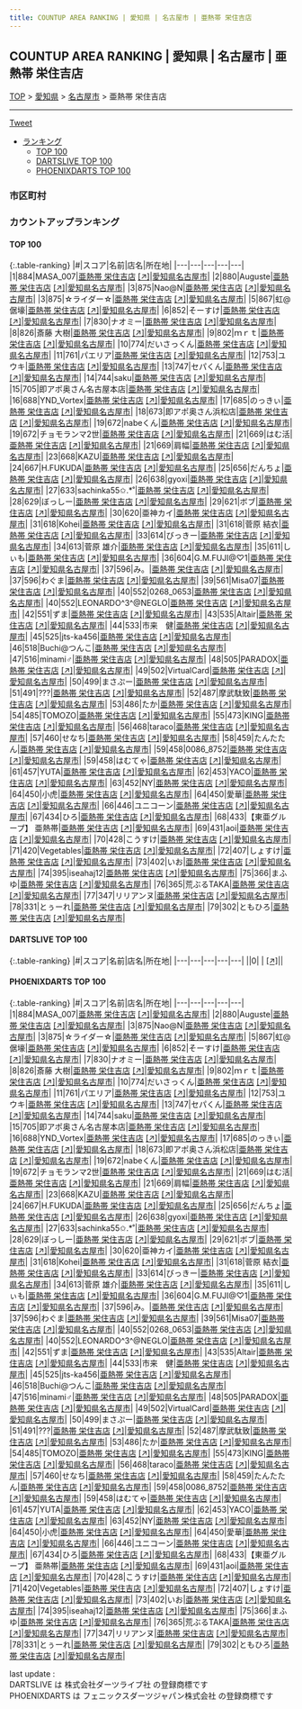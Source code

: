 ```yaml
---
title: COUNTUP AREA RANKING | 愛知県 | 名古屋市 | 亜熱帯 栄住吉店
---
```

## COUNTUP AREA RANKING | 愛知県 | 名古屋市 | 亜熱帯 栄住吉店

[TOP](/darts/rank/) > [愛知県](/darts/rank/愛知県/) > [名古屋市](/darts/rank/愛知県/名古屋市/) > 亜熱帯 栄住吉店

___

<a href="https://twitter.com/share?ref_src=twsrc%5Etfw" data-text="COUNTUP AREA RANKING | 愛知県名古屋市亜熱帯 栄住吉店" class="twitter-share-button" data-hashtags="DARTSLIVE,PHOENIXDARTS,darts,ダーツ" data-show-count="false">Tweet</a>

* [ランキング](#カウントアップランキング)
    * [TOP 100](#top-100)
    * [DARTSLIVE TOP 100](#dartslive-top-100)
    * [PHOENIXDARTS TOP 100](#phoenixdarts-top-100)

### 市区町村

<ul>

</ul>

### カウントアップランキング

#### TOP 100



{:.table-ranking}
|#|スコア|名前|店名|所在地|
|---|---|---|---|---|
|1|884|<span class="rank-name-pd">MASA_007</span>|<a href="/darts/rank/shops/10136.html">亜熱帯 栄住吉店</a> <a href="https://vs.phoenixdarts.com/jp/shop/shopDetailInfo/s_10136?s_seq=10136">[↗]</a>|<a href="/darts/rank/愛知県/名古屋市">愛知県名古屋市</a>|
|2|880|<span class="rank-name-pd">Auguste</span>|<a href="/darts/rank/shops/10136.html">亜熱帯 栄住吉店</a> <a href="https://vs.phoenixdarts.com/jp/shop/shopDetailInfo/s_10136?s_seq=10136">[↗]</a>|<a href="/darts/rank/愛知県/名古屋市">愛知県名古屋市</a>|
|3|875|<span class="rank-name-pd">Nao@N</span>|<a href="/darts/rank/shops/10136.html">亜熱帯 栄住吉店</a> <a href="https://vs.phoenixdarts.com/jp/shop/shopDetailInfo/s_10136?s_seq=10136">[↗]</a>|<a href="/darts/rank/愛知県/名古屋市">愛知県名古屋市</a>|
|3|875|<span class="rank-name-pd">☆ライダー☆</span>|<a href="/darts/rank/shops/10136.html">亜熱帯 栄住吉店</a> <a href="https://vs.phoenixdarts.com/jp/shop/shopDetailInfo/s_10136?s_seq=10136">[↗]</a>|<a href="/darts/rank/愛知県/名古屋市">愛知県名古屋市</a>|
|5|867|<span class="rank-name-pd">虹@倨壕</span>|<a href="/darts/rank/shops/10136.html">亜熱帯 栄住吉店</a> <a href="https://vs.phoenixdarts.com/jp/shop/shopDetailInfo/s_10136?s_seq=10136">[↗]</a>|<a href="/darts/rank/愛知県/名古屋市">愛知県名古屋市</a>|
|6|852|<span class="rank-name-pd">そーすけ</span>|<a href="/darts/rank/shops/10136.html">亜熱帯 栄住吉店</a> <a href="https://vs.phoenixdarts.com/jp/shop/shopDetailInfo/s_10136?s_seq=10136">[↗]</a>|<a href="/darts/rank/愛知県/名古屋市">愛知県名古屋市</a>|
|7|830|<span class="rank-name-pd">ナオミー</span>|<a href="/darts/rank/shops/10136.html">亜熱帯 栄住吉店</a> <a href="https://vs.phoenixdarts.com/jp/shop/shopDetailInfo/s_10136?s_seq=10136">[↗]</a>|<a href="/darts/rank/愛知県/名古屋市">愛知県名古屋市</a>|
|8|826|<span class="rank-name-pd">斎藤 大樹</span>|<a href="/darts/rank/shops/10136.html">亜熱帯 栄住吉店</a> <a href="https://vs.phoenixdarts.com/jp/shop/shopDetailInfo/s_10136?s_seq=10136">[↗]</a>|<a href="/darts/rank/愛知県/名古屋市">愛知県名古屋市</a>|
|9|802|<span class="rank-name-pd">ｍｒｔ</span>|<a href="/darts/rank/shops/10136.html">亜熱帯 栄住吉店</a> <a href="https://vs.phoenixdarts.com/jp/shop/shopDetailInfo/s_10136?s_seq=10136">[↗]</a>|<a href="/darts/rank/愛知県/名古屋市">愛知県名古屋市</a>|
|10|774|<span class="rank-name-pd">だいさっくん</span>|<a href="/darts/rank/shops/10136.html">亜熱帯 栄住吉店</a> <a href="https://vs.phoenixdarts.com/jp/shop/shopDetailInfo/s_10136?s_seq=10136">[↗]</a>|<a href="/darts/rank/愛知県/名古屋市">愛知県名古屋市</a>|
|11|761|<span class="rank-name-pd">パエリア</span>|<a href="/darts/rank/shops/10136.html">亜熱帯 栄住吉店</a> <a href="https://vs.phoenixdarts.com/jp/shop/shopDetailInfo/s_10136?s_seq=10136">[↗]</a>|<a href="/darts/rank/愛知県/名古屋市">愛知県名古屋市</a>|
|12|753|<span class="rank-name-pd">ユウキ</span>|<a href="/darts/rank/shops/10136.html">亜熱帯 栄住吉店</a> <a href="https://vs.phoenixdarts.com/jp/shop/shopDetailInfo/s_10136?s_seq=10136">[↗]</a>|<a href="/darts/rank/愛知県/名古屋市">愛知県名古屋市</a>|
|13|747|<span class="rank-name-pd">セパくん</span>|<a href="/darts/rank/shops/10136.html">亜熱帯 栄住吉店</a> <a href="https://vs.phoenixdarts.com/jp/shop/shopDetailInfo/s_10136?s_seq=10136">[↗]</a>|<a href="/darts/rank/愛知県/名古屋市">愛知県名古屋市</a>|
|14|744|<span class="rank-name-pd">saku</span>|<a href="/darts/rank/shops/10136.html">亜熱帯 栄住吉店</a> <a href="https://vs.phoenixdarts.com/jp/shop/shopDetailInfo/s_10136?s_seq=10136">[↗]</a>|<a href="/darts/rank/愛知県/名古屋市">愛知県名古屋市</a>|
|15|705|<span class="rank-name-pd">即アポ奥さん名古屋本店</span>|<a href="/darts/rank/shops/10136.html">亜熱帯 栄住吉店</a> <a href="https://vs.phoenixdarts.com/jp/shop/shopDetailInfo/s_10136?s_seq=10136">[↗]</a>|<a href="/darts/rank/愛知県/名古屋市">愛知県名古屋市</a>|
|16|688|<span class="rank-name-pd">YND_Vortex</span>|<a href="/darts/rank/shops/10136.html">亜熱帯 栄住吉店</a> <a href="https://vs.phoenixdarts.com/jp/shop/shopDetailInfo/s_10136?s_seq=10136">[↗]</a>|<a href="/darts/rank/愛知県/名古屋市">愛知県名古屋市</a>|
|17|685|<span class="rank-name-pd">のっきぃ</span>|<a href="/darts/rank/shops/10136.html">亜熱帯 栄住吉店</a> <a href="https://vs.phoenixdarts.com/jp/shop/shopDetailInfo/s_10136?s_seq=10136">[↗]</a>|<a href="/darts/rank/愛知県/名古屋市">愛知県名古屋市</a>|
|18|673|<span class="rank-name-pd">即アポ奥さん浜松店</span>|<a href="/darts/rank/shops/10136.html">亜熱帯 栄住吉店</a> <a href="https://vs.phoenixdarts.com/jp/shop/shopDetailInfo/s_10136?s_seq=10136">[↗]</a>|<a href="/darts/rank/愛知県/名古屋市">愛知県名古屋市</a>|
|19|672|<span class="rank-name-pd">nabeくん</span>|<a href="/darts/rank/shops/10136.html">亜熱帯 栄住吉店</a> <a href="https://vs.phoenixdarts.com/jp/shop/shopDetailInfo/s_10136?s_seq=10136">[↗]</a>|<a href="/darts/rank/愛知県/名古屋市">愛知県名古屋市</a>|
|19|672|<span class="rank-name-pd">チョモランマ2世</span>|<a href="/darts/rank/shops/10136.html">亜熱帯 栄住吉店</a> <a href="https://vs.phoenixdarts.com/jp/shop/shopDetailInfo/s_10136?s_seq=10136">[↗]</a>|<a href="/darts/rank/愛知県/名古屋市">愛知県名古屋市</a>|
|21|669|<span class="rank-name-pd">はむ活</span>|<a href="/darts/rank/shops/10136.html">亜熱帯 栄住吉店</a> <a href="https://vs.phoenixdarts.com/jp/shop/shopDetailInfo/s_10136?s_seq=10136">[↗]</a>|<a href="/darts/rank/愛知県/名古屋市">愛知県名古屋市</a>|
|21|669|<span class="rank-name-pd">肩幅</span>|<a href="/darts/rank/shops/10136.html">亜熱帯 栄住吉店</a> <a href="https://vs.phoenixdarts.com/jp/shop/shopDetailInfo/s_10136?s_seq=10136">[↗]</a>|<a href="/darts/rank/愛知県/名古屋市">愛知県名古屋市</a>|
|23|668|<span class="rank-name-pd">KAZU</span>|<a href="/darts/rank/shops/10136.html">亜熱帯 栄住吉店</a> <a href="https://vs.phoenixdarts.com/jp/shop/shopDetailInfo/s_10136?s_seq=10136">[↗]</a>|<a href="/darts/rank/愛知県/名古屋市">愛知県名古屋市</a>|
|24|667|<span class="rank-name-pd">H.FUKUDA</span>|<a href="/darts/rank/shops/10136.html">亜熱帯 栄住吉店</a> <a href="https://vs.phoenixdarts.com/jp/shop/shopDetailInfo/s_10136?s_seq=10136">[↗]</a>|<a href="/darts/rank/愛知県/名古屋市">愛知県名古屋市</a>|
|25|656|<span class="rank-name-pd">だんちょ</span>|<a href="/darts/rank/shops/10136.html">亜熱帯 栄住吉店</a> <a href="https://vs.phoenixdarts.com/jp/shop/shopDetailInfo/s_10136?s_seq=10136">[↗]</a>|<a href="/darts/rank/愛知県/名古屋市">愛知県名古屋市</a>|
|26|638|<span class="rank-name-pd">gyoxi</span>|<a href="/darts/rank/shops/10136.html">亜熱帯 栄住吉店</a> <a href="https://vs.phoenixdarts.com/jp/shop/shopDetailInfo/s_10136?s_seq=10136">[↗]</a>|<a href="/darts/rank/愛知県/名古屋市">愛知県名古屋市</a>|
|27|633|<span class="rank-name-pd">sachinka55✩.*˚</span>|<a href="/darts/rank/shops/10136.html">亜熱帯 栄住吉店</a> <a href="https://vs.phoenixdarts.com/jp/shop/shopDetailInfo/s_10136?s_seq=10136">[↗]</a>|<a href="/darts/rank/愛知県/名古屋市">愛知県名古屋市</a>|
|28|629|<span class="rank-name-pd">ぼっしー</span>|<a href="/darts/rank/shops/10136.html">亜熱帯 栄住吉店</a> <a href="https://vs.phoenixdarts.com/jp/shop/shopDetailInfo/s_10136?s_seq=10136">[↗]</a>|<a href="/darts/rank/愛知県/名古屋市">愛知県名古屋市</a>|
|29|621|<span class="rank-name-pd">ボブ</span>|<a href="/darts/rank/shops/10136.html">亜熱帯 栄住吉店</a> <a href="https://vs.phoenixdarts.com/jp/shop/shopDetailInfo/s_10136?s_seq=10136">[↗]</a>|<a href="/darts/rank/愛知県/名古屋市">愛知県名古屋市</a>|
|30|620|<span class="rank-name-pd">亜神カイ</span>|<a href="/darts/rank/shops/10136.html">亜熱帯 栄住吉店</a> <a href="https://vs.phoenixdarts.com/jp/shop/shopDetailInfo/s_10136?s_seq=10136">[↗]</a>|<a href="/darts/rank/愛知県/名古屋市">愛知県名古屋市</a>|
|31|618|<span class="rank-name-pd">Kohei</span>|<a href="/darts/rank/shops/10136.html">亜熱帯 栄住吉店</a> <a href="https://vs.phoenixdarts.com/jp/shop/shopDetailInfo/s_10136?s_seq=10136">[↗]</a>|<a href="/darts/rank/愛知県/名古屋市">愛知県名古屋市</a>|
|31|618|<span class="rank-name-pd"><span class="pro-icon-pd"></span>菅原 結衣</span>|<a href="/darts/rank/shops/10136.html">亜熱帯 栄住吉店</a> <a href="https://vs.phoenixdarts.com/jp/shop/shopDetailInfo/s_10136?s_seq=10136">[↗]</a>|<a href="/darts/rank/愛知県/名古屋市">愛知県名古屋市</a>|
|33|614|<span class="rank-name-pd">びっきー</span>|<a href="/darts/rank/shops/10136.html">亜熱帯 栄住吉店</a> <a href="https://vs.phoenixdarts.com/jp/shop/shopDetailInfo/s_10136?s_seq=10136">[↗]</a>|<a href="/darts/rank/愛知県/名古屋市">愛知県名古屋市</a>|
|34|613|<span class="rank-name-pd"><span class="pro-icon-pd"></span>菅原 雄介</span>|<a href="/darts/rank/shops/10136.html">亜熱帯 栄住吉店</a> <a href="https://vs.phoenixdarts.com/jp/shop/shopDetailInfo/s_10136?s_seq=10136">[↗]</a>|<a href="/darts/rank/愛知県/名古屋市">愛知県名古屋市</a>|
|35|611|<span class="rank-name-pd">しぃも</span>|<a href="/darts/rank/shops/10136.html">亜熱帯 栄住吉店</a> <a href="https://vs.phoenixdarts.com/jp/shop/shopDetailInfo/s_10136?s_seq=10136">[↗]</a>|<a href="/darts/rank/愛知県/名古屋市">愛知県名古屋市</a>|
|36|604|<span class="rank-name-pd">G.M.FUJI@♡1</span>|<a href="/darts/rank/shops/10136.html">亜熱帯 栄住吉店</a> <a href="https://vs.phoenixdarts.com/jp/shop/shopDetailInfo/s_10136?s_seq=10136">[↗]</a>|<a href="/darts/rank/愛知県/名古屋市">愛知県名古屋市</a>|
|37|596|<span class="rank-name-pd">み。</span>|<a href="/darts/rank/shops/10136.html">亜熱帯 栄住吉店</a> <a href="https://vs.phoenixdarts.com/jp/shop/shopDetailInfo/s_10136?s_seq=10136">[↗]</a>|<a href="/darts/rank/愛知県/名古屋市">愛知県名古屋市</a>|
|37|596|<span class="rank-name-pd">わぐま</span>|<a href="/darts/rank/shops/10136.html">亜熱帯 栄住吉店</a> <a href="https://vs.phoenixdarts.com/jp/shop/shopDetailInfo/s_10136?s_seq=10136">[↗]</a>|<a href="/darts/rank/愛知県/名古屋市">愛知県名古屋市</a>|
|39|561|<span class="rank-name-pd">Misa07</span>|<a href="/darts/rank/shops/10136.html">亜熱帯 栄住吉店</a> <a href="https://vs.phoenixdarts.com/jp/shop/shopDetailInfo/s_10136?s_seq=10136">[↗]</a>|<a href="/darts/rank/愛知県/名古屋市">愛知県名古屋市</a>|
|40|552|<span class="rank-name-pd">0268_0653</span>|<a href="/darts/rank/shops/10136.html">亜熱帯 栄住吉店</a> <a href="https://vs.phoenixdarts.com/jp/shop/shopDetailInfo/s_10136?s_seq=10136">[↗]</a>|<a href="/darts/rank/愛知県/名古屋市">愛知県名古屋市</a>|
|40|552|<span class="rank-name-pd">LEONARDO^3^@NEGLO</span>|<a href="/darts/rank/shops/10136.html">亜熱帯 栄住吉店</a> <a href="https://vs.phoenixdarts.com/jp/shop/shopDetailInfo/s_10136?s_seq=10136">[↗]</a>|<a href="/darts/rank/愛知県/名古屋市">愛知県名古屋市</a>|
|42|551|<span class="rank-name-pd">ずま</span>|<a href="/darts/rank/shops/10136.html">亜熱帯 栄住吉店</a> <a href="https://vs.phoenixdarts.com/jp/shop/shopDetailInfo/s_10136?s_seq=10136">[↗]</a>|<a href="/darts/rank/愛知県/名古屋市">愛知県名古屋市</a>|
|43|535|<span class="rank-name-pd">Altair</span>|<a href="/darts/rank/shops/10136.html">亜熱帯 栄住吉店</a> <a href="https://vs.phoenixdarts.com/jp/shop/shopDetailInfo/s_10136?s_seq=10136">[↗]</a>|<a href="/darts/rank/愛知県/名古屋市">愛知県名古屋市</a>|
|44|533|<span class="rank-name-pd">市来　健</span>|<a href="/darts/rank/shops/10136.html">亜熱帯 栄住吉店</a> <a href="https://vs.phoenixdarts.com/jp/shop/shopDetailInfo/s_10136?s_seq=10136">[↗]</a>|<a href="/darts/rank/愛知県/名古屋市">愛知県名古屋市</a>|
|45|525|<span class="rank-name-pd">jts-ka456</span>|<a href="/darts/rank/shops/10136.html">亜熱帯 栄住吉店</a> <a href="https://vs.phoenixdarts.com/jp/shop/shopDetailInfo/s_10136?s_seq=10136">[↗]</a>|<a href="/darts/rank/愛知県/名古屋市">愛知県名古屋市</a>|
|46|518|<span class="rank-name-pd">Buchi@つんこ</span>|<a href="/darts/rank/shops/10136.html">亜熱帯 栄住吉店</a> <a href="https://vs.phoenixdarts.com/jp/shop/shopDetailInfo/s_10136?s_seq=10136">[↗]</a>|<a href="/darts/rank/愛知県/名古屋市">愛知県名古屋市</a>|
|47|516|<span class="rank-name-pd">minami♂</span>|<a href="/darts/rank/shops/10136.html">亜熱帯 栄住吉店</a> <a href="https://vs.phoenixdarts.com/jp/shop/shopDetailInfo/s_10136?s_seq=10136">[↗]</a>|<a href="/darts/rank/愛知県/名古屋市">愛知県名古屋市</a>|
|48|505|<span class="rank-name-pd">PARADOX</span>|<a href="/darts/rank/shops/10136.html">亜熱帯 栄住吉店</a> <a href="https://vs.phoenixdarts.com/jp/shop/shopDetailInfo/s_10136?s_seq=10136">[↗]</a>|<a href="/darts/rank/愛知県/名古屋市">愛知県名古屋市</a>|
|49|502|<span class="rank-name-pd">VirtualCard</span>|<a href="/darts/rank/shops/10136.html">亜熱帯 栄住吉店</a> <a href="https://vs.phoenixdarts.com/jp/shop/shopDetailInfo/s_10136?s_seq=10136">[↗]</a>|<a href="/darts/rank/愛知県/名古屋市">愛知県名古屋市</a>|
|50|499|<span class="rank-name-pd">まさぷー</span>|<a href="/darts/rank/shops/10136.html">亜熱帯 栄住吉店</a> <a href="https://vs.phoenixdarts.com/jp/shop/shopDetailInfo/s_10136?s_seq=10136">[↗]</a>|<a href="/darts/rank/愛知県/名古屋市">愛知県名古屋市</a>|
|51|491|<span class="rank-name-pd">???</span>|<a href="/darts/rank/shops/10136.html">亜熱帯 栄住吉店</a> <a href="https://vs.phoenixdarts.com/jp/shop/shopDetailInfo/s_10136?s_seq=10136">[↗]</a>|<a href="/darts/rank/愛知県/名古屋市">愛知県名古屋市</a>|
|52|487|<span class="rank-name-pd">摩武駄致</span>|<a href="/darts/rank/shops/10136.html">亜熱帯 栄住吉店</a> <a href="https://vs.phoenixdarts.com/jp/shop/shopDetailInfo/s_10136?s_seq=10136">[↗]</a>|<a href="/darts/rank/愛知県/名古屋市">愛知県名古屋市</a>|
|53|486|<span class="rank-name-pd">たか</span>|<a href="/darts/rank/shops/10136.html">亜熱帯 栄住吉店</a> <a href="https://vs.phoenixdarts.com/jp/shop/shopDetailInfo/s_10136?s_seq=10136">[↗]</a>|<a href="/darts/rank/愛知県/名古屋市">愛知県名古屋市</a>|
|54|485|<span class="rank-name-pd">TOMOZO</span>|<a href="/darts/rank/shops/10136.html">亜熱帯 栄住吉店</a> <a href="https://vs.phoenixdarts.com/jp/shop/shopDetailInfo/s_10136?s_seq=10136">[↗]</a>|<a href="/darts/rank/愛知県/名古屋市">愛知県名古屋市</a>|
|55|473|<span class="rank-name-pd">KING</span>|<a href="/darts/rank/shops/10136.html">亜熱帯 栄住吉店</a> <a href="https://vs.phoenixdarts.com/jp/shop/shopDetailInfo/s_10136?s_seq=10136">[↗]</a>|<a href="/darts/rank/愛知県/名古屋市">愛知県名古屋市</a>|
|56|468|<span class="rank-name-pd">taraco</span>|<a href="/darts/rank/shops/10136.html">亜熱帯 栄住吉店</a> <a href="https://vs.phoenixdarts.com/jp/shop/shopDetailInfo/s_10136?s_seq=10136">[↗]</a>|<a href="/darts/rank/愛知県/名古屋市">愛知県名古屋市</a>|
|57|460|<span class="rank-name-pd">せなち</span>|<a href="/darts/rank/shops/10136.html">亜熱帯 栄住吉店</a> <a href="https://vs.phoenixdarts.com/jp/shop/shopDetailInfo/s_10136?s_seq=10136">[↗]</a>|<a href="/darts/rank/愛知県/名古屋市">愛知県名古屋市</a>|
|58|459|<span class="rank-name-pd">たんたたん</span>|<a href="/darts/rank/shops/10136.html">亜熱帯 栄住吉店</a> <a href="https://vs.phoenixdarts.com/jp/shop/shopDetailInfo/s_10136?s_seq=10136">[↗]</a>|<a href="/darts/rank/愛知県/名古屋市">愛知県名古屋市</a>|
|59|458|<span class="rank-name-pd">0086_8752</span>|<a href="/darts/rank/shops/10136.html">亜熱帯 栄住吉店</a> <a href="https://vs.phoenixdarts.com/jp/shop/shopDetailInfo/s_10136?s_seq=10136">[↗]</a>|<a href="/darts/rank/愛知県/名古屋市">愛知県名古屋市</a>|
|59|458|<span class="rank-name-pd">はむてゃ</span>|<a href="/darts/rank/shops/10136.html">亜熱帯 栄住吉店</a> <a href="https://vs.phoenixdarts.com/jp/shop/shopDetailInfo/s_10136?s_seq=10136">[↗]</a>|<a href="/darts/rank/愛知県/名古屋市">愛知県名古屋市</a>|
|61|457|<span class="rank-name-pd">YUTA</span>|<a href="/darts/rank/shops/10136.html">亜熱帯 栄住吉店</a> <a href="https://vs.phoenixdarts.com/jp/shop/shopDetailInfo/s_10136?s_seq=10136">[↗]</a>|<a href="/darts/rank/愛知県/名古屋市">愛知県名古屋市</a>|
|62|453|<span class="rank-name-pd">YACO</span>|<a href="/darts/rank/shops/10136.html">亜熱帯 栄住吉店</a> <a href="https://vs.phoenixdarts.com/jp/shop/shopDetailInfo/s_10136?s_seq=10136">[↗]</a>|<a href="/darts/rank/愛知県/名古屋市">愛知県名古屋市</a>|
|63|452|<span class="rank-name-pd">NY</span>|<a href="/darts/rank/shops/10136.html">亜熱帯 栄住吉店</a> <a href="https://vs.phoenixdarts.com/jp/shop/shopDetailInfo/s_10136?s_seq=10136">[↗]</a>|<a href="/darts/rank/愛知県/名古屋市">愛知県名古屋市</a>|
|64|450|<span class="rank-name-pd">小虎</span>|<a href="/darts/rank/shops/10136.html">亜熱帯 栄住吉店</a> <a href="https://vs.phoenixdarts.com/jp/shop/shopDetailInfo/s_10136?s_seq=10136">[↗]</a>|<a href="/darts/rank/愛知県/名古屋市">愛知県名古屋市</a>|
|64|450|<span class="rank-name-pd">愛華</span>|<a href="/darts/rank/shops/10136.html">亜熱帯 栄住吉店</a> <a href="https://vs.phoenixdarts.com/jp/shop/shopDetailInfo/s_10136?s_seq=10136">[↗]</a>|<a href="/darts/rank/愛知県/名古屋市">愛知県名古屋市</a>|
|66|446|<span class="rank-name-pd">ユニコーン</span>|<a href="/darts/rank/shops/10136.html">亜熱帯 栄住吉店</a> <a href="https://vs.phoenixdarts.com/jp/shop/shopDetailInfo/s_10136?s_seq=10136">[↗]</a>|<a href="/darts/rank/愛知県/名古屋市">愛知県名古屋市</a>|
|67|434|<span class="rank-name-pd">ひろ</span>|<a href="/darts/rank/shops/10136.html">亜熱帯 栄住吉店</a> <a href="https://vs.phoenixdarts.com/jp/shop/shopDetailInfo/s_10136?s_seq=10136">[↗]</a>|<a href="/darts/rank/愛知県/名古屋市">愛知県名古屋市</a>|
|68|433|<span class="rank-name-pd">【東亜グループ】 亜熱帯</span>|<a href="/darts/rank/shops/10136.html">亜熱帯 栄住吉店</a> <a href="https://vs.phoenixdarts.com/jp/shop/shopDetailInfo/s_10136?s_seq=10136">[↗]</a>|<a href="/darts/rank/愛知県/名古屋市">愛知県名古屋市</a>|
|69|431|<span class="rank-name-pd">aoi</span>|<a href="/darts/rank/shops/10136.html">亜熱帯 栄住吉店</a> <a href="https://vs.phoenixdarts.com/jp/shop/shopDetailInfo/s_10136?s_seq=10136">[↗]</a>|<a href="/darts/rank/愛知県/名古屋市">愛知県名古屋市</a>|
|70|428|<span class="rank-name-pd">こうすけ</span>|<a href="/darts/rank/shops/10136.html">亜熱帯 栄住吉店</a> <a href="https://vs.phoenixdarts.com/jp/shop/shopDetailInfo/s_10136?s_seq=10136">[↗]</a>|<a href="/darts/rank/愛知県/名古屋市">愛知県名古屋市</a>|
|71|420|<span class="rank-name-pd">Vegetables</span>|<a href="/darts/rank/shops/10136.html">亜熱帯 栄住吉店</a> <a href="https://vs.phoenixdarts.com/jp/shop/shopDetailInfo/s_10136?s_seq=10136">[↗]</a>|<a href="/darts/rank/愛知県/名古屋市">愛知県名古屋市</a>|
|72|407|<span class="rank-name-pd">しょすけ</span>|<a href="/darts/rank/shops/10136.html">亜熱帯 栄住吉店</a> <a href="https://vs.phoenixdarts.com/jp/shop/shopDetailInfo/s_10136?s_seq=10136">[↗]</a>|<a href="/darts/rank/愛知県/名古屋市">愛知県名古屋市</a>|
|73|402|<span class="rank-name-pd">いお</span>|<a href="/darts/rank/shops/10136.html">亜熱帯 栄住吉店</a> <a href="https://vs.phoenixdarts.com/jp/shop/shopDetailInfo/s_10136?s_seq=10136">[↗]</a>|<a href="/darts/rank/愛知県/名古屋市">愛知県名古屋市</a>|
|74|395|<span class="rank-name-pd">iseahaj12</span>|<a href="/darts/rank/shops/10136.html">亜熱帯 栄住吉店</a> <a href="https://vs.phoenixdarts.com/jp/shop/shopDetailInfo/s_10136?s_seq=10136">[↗]</a>|<a href="/darts/rank/愛知県/名古屋市">愛知県名古屋市</a>|
|75|366|<span class="rank-name-pd">まふゆ</span>|<a href="/darts/rank/shops/10136.html">亜熱帯 栄住吉店</a> <a href="https://vs.phoenixdarts.com/jp/shop/shopDetailInfo/s_10136?s_seq=10136">[↗]</a>|<a href="/darts/rank/愛知県/名古屋市">愛知県名古屋市</a>|
|76|365|<span class="rank-name-pd">荒ぶるTAKA</span>|<a href="/darts/rank/shops/10136.html">亜熱帯 栄住吉店</a> <a href="https://vs.phoenixdarts.com/jp/shop/shopDetailInfo/s_10136?s_seq=10136">[↗]</a>|<a href="/darts/rank/愛知県/名古屋市">愛知県名古屋市</a>|
|77|347|<span class="rank-name-pd">リリアンヌ</span>|<a href="/darts/rank/shops/10136.html">亜熱帯 栄住吉店</a> <a href="https://vs.phoenixdarts.com/jp/shop/shopDetailInfo/s_10136?s_seq=10136">[↗]</a>|<a href="/darts/rank/愛知県/名古屋市">愛知県名古屋市</a>|
|78|331|<span class="rank-name-pd">とぅーれ</span>|<a href="/darts/rank/shops/10136.html">亜熱帯 栄住吉店</a> <a href="https://vs.phoenixdarts.com/jp/shop/shopDetailInfo/s_10136?s_seq=10136">[↗]</a>|<a href="/darts/rank/愛知県/名古屋市">愛知県名古屋市</a>|
|79|302|<span class="rank-name-pd">ともひろ</span>|<a href="/darts/rank/shops/10136.html">亜熱帯 栄住吉店</a> <a href="https://vs.phoenixdarts.com/jp/shop/shopDetailInfo/s_10136?s_seq=10136">[↗]</a>|<a href="/darts/rank/愛知県/名古屋市">愛知県名古屋市</a>|


#### DARTSLIVE TOP 100



{:.table-ranking}
|#|スコア|名前|店名|所在地|
|---|---|---|---|---|
||0|<span class="rank-name-dl"> </span>|<a href="/darts/rank/shops/.html"></a> <a href="">[↗]</a>|<a href="/darts/rank//"></a>|


#### PHOENIXDARTS TOP 100



{:.table-ranking}
|#|スコア|名前|店名|所在地|
|---|---|---|---|---|
|1|884|<span class="rank-name-pd">MASA_007</span>|<a href="/darts/rank/shops/10136.html">亜熱帯 栄住吉店</a> <a href="https://vs.phoenixdarts.com/jp/shop/shopDetailInfo/s_10136?s_seq=10136">[↗]</a>|<a href="/darts/rank/愛知県/名古屋市">愛知県名古屋市</a>|
|2|880|<span class="rank-name-pd">Auguste</span>|<a href="/darts/rank/shops/10136.html">亜熱帯 栄住吉店</a> <a href="https://vs.phoenixdarts.com/jp/shop/shopDetailInfo/s_10136?s_seq=10136">[↗]</a>|<a href="/darts/rank/愛知県/名古屋市">愛知県名古屋市</a>|
|3|875|<span class="rank-name-pd">Nao@N</span>|<a href="/darts/rank/shops/10136.html">亜熱帯 栄住吉店</a> <a href="https://vs.phoenixdarts.com/jp/shop/shopDetailInfo/s_10136?s_seq=10136">[↗]</a>|<a href="/darts/rank/愛知県/名古屋市">愛知県名古屋市</a>|
|3|875|<span class="rank-name-pd">☆ライダー☆</span>|<a href="/darts/rank/shops/10136.html">亜熱帯 栄住吉店</a> <a href="https://vs.phoenixdarts.com/jp/shop/shopDetailInfo/s_10136?s_seq=10136">[↗]</a>|<a href="/darts/rank/愛知県/名古屋市">愛知県名古屋市</a>|
|5|867|<span class="rank-name-pd">虹@倨壕</span>|<a href="/darts/rank/shops/10136.html">亜熱帯 栄住吉店</a> <a href="https://vs.phoenixdarts.com/jp/shop/shopDetailInfo/s_10136?s_seq=10136">[↗]</a>|<a href="/darts/rank/愛知県/名古屋市">愛知県名古屋市</a>|
|6|852|<span class="rank-name-pd">そーすけ</span>|<a href="/darts/rank/shops/10136.html">亜熱帯 栄住吉店</a> <a href="https://vs.phoenixdarts.com/jp/shop/shopDetailInfo/s_10136?s_seq=10136">[↗]</a>|<a href="/darts/rank/愛知県/名古屋市">愛知県名古屋市</a>|
|7|830|<span class="rank-name-pd">ナオミー</span>|<a href="/darts/rank/shops/10136.html">亜熱帯 栄住吉店</a> <a href="https://vs.phoenixdarts.com/jp/shop/shopDetailInfo/s_10136?s_seq=10136">[↗]</a>|<a href="/darts/rank/愛知県/名古屋市">愛知県名古屋市</a>|
|8|826|<span class="rank-name-pd">斎藤 大樹</span>|<a href="/darts/rank/shops/10136.html">亜熱帯 栄住吉店</a> <a href="https://vs.phoenixdarts.com/jp/shop/shopDetailInfo/s_10136?s_seq=10136">[↗]</a>|<a href="/darts/rank/愛知県/名古屋市">愛知県名古屋市</a>|
|9|802|<span class="rank-name-pd">ｍｒｔ</span>|<a href="/darts/rank/shops/10136.html">亜熱帯 栄住吉店</a> <a href="https://vs.phoenixdarts.com/jp/shop/shopDetailInfo/s_10136?s_seq=10136">[↗]</a>|<a href="/darts/rank/愛知県/名古屋市">愛知県名古屋市</a>|
|10|774|<span class="rank-name-pd">だいさっくん</span>|<a href="/darts/rank/shops/10136.html">亜熱帯 栄住吉店</a> <a href="https://vs.phoenixdarts.com/jp/shop/shopDetailInfo/s_10136?s_seq=10136">[↗]</a>|<a href="/darts/rank/愛知県/名古屋市">愛知県名古屋市</a>|
|11|761|<span class="rank-name-pd">パエリア</span>|<a href="/darts/rank/shops/10136.html">亜熱帯 栄住吉店</a> <a href="https://vs.phoenixdarts.com/jp/shop/shopDetailInfo/s_10136?s_seq=10136">[↗]</a>|<a href="/darts/rank/愛知県/名古屋市">愛知県名古屋市</a>|
|12|753|<span class="rank-name-pd">ユウキ</span>|<a href="/darts/rank/shops/10136.html">亜熱帯 栄住吉店</a> <a href="https://vs.phoenixdarts.com/jp/shop/shopDetailInfo/s_10136?s_seq=10136">[↗]</a>|<a href="/darts/rank/愛知県/名古屋市">愛知県名古屋市</a>|
|13|747|<span class="rank-name-pd">セパくん</span>|<a href="/darts/rank/shops/10136.html">亜熱帯 栄住吉店</a> <a href="https://vs.phoenixdarts.com/jp/shop/shopDetailInfo/s_10136?s_seq=10136">[↗]</a>|<a href="/darts/rank/愛知県/名古屋市">愛知県名古屋市</a>|
|14|744|<span class="rank-name-pd">saku</span>|<a href="/darts/rank/shops/10136.html">亜熱帯 栄住吉店</a> <a href="https://vs.phoenixdarts.com/jp/shop/shopDetailInfo/s_10136?s_seq=10136">[↗]</a>|<a href="/darts/rank/愛知県/名古屋市">愛知県名古屋市</a>|
|15|705|<span class="rank-name-pd">即アポ奥さん名古屋本店</span>|<a href="/darts/rank/shops/10136.html">亜熱帯 栄住吉店</a> <a href="https://vs.phoenixdarts.com/jp/shop/shopDetailInfo/s_10136?s_seq=10136">[↗]</a>|<a href="/darts/rank/愛知県/名古屋市">愛知県名古屋市</a>|
|16|688|<span class="rank-name-pd">YND_Vortex</span>|<a href="/darts/rank/shops/10136.html">亜熱帯 栄住吉店</a> <a href="https://vs.phoenixdarts.com/jp/shop/shopDetailInfo/s_10136?s_seq=10136">[↗]</a>|<a href="/darts/rank/愛知県/名古屋市">愛知県名古屋市</a>|
|17|685|<span class="rank-name-pd">のっきぃ</span>|<a href="/darts/rank/shops/10136.html">亜熱帯 栄住吉店</a> <a href="https://vs.phoenixdarts.com/jp/shop/shopDetailInfo/s_10136?s_seq=10136">[↗]</a>|<a href="/darts/rank/愛知県/名古屋市">愛知県名古屋市</a>|
|18|673|<span class="rank-name-pd">即アポ奥さん浜松店</span>|<a href="/darts/rank/shops/10136.html">亜熱帯 栄住吉店</a> <a href="https://vs.phoenixdarts.com/jp/shop/shopDetailInfo/s_10136?s_seq=10136">[↗]</a>|<a href="/darts/rank/愛知県/名古屋市">愛知県名古屋市</a>|
|19|672|<span class="rank-name-pd">nabeくん</span>|<a href="/darts/rank/shops/10136.html">亜熱帯 栄住吉店</a> <a href="https://vs.phoenixdarts.com/jp/shop/shopDetailInfo/s_10136?s_seq=10136">[↗]</a>|<a href="/darts/rank/愛知県/名古屋市">愛知県名古屋市</a>|
|19|672|<span class="rank-name-pd">チョモランマ2世</span>|<a href="/darts/rank/shops/10136.html">亜熱帯 栄住吉店</a> <a href="https://vs.phoenixdarts.com/jp/shop/shopDetailInfo/s_10136?s_seq=10136">[↗]</a>|<a href="/darts/rank/愛知県/名古屋市">愛知県名古屋市</a>|
|21|669|<span class="rank-name-pd">はむ活</span>|<a href="/darts/rank/shops/10136.html">亜熱帯 栄住吉店</a> <a href="https://vs.phoenixdarts.com/jp/shop/shopDetailInfo/s_10136?s_seq=10136">[↗]</a>|<a href="/darts/rank/愛知県/名古屋市">愛知県名古屋市</a>|
|21|669|<span class="rank-name-pd">肩幅</span>|<a href="/darts/rank/shops/10136.html">亜熱帯 栄住吉店</a> <a href="https://vs.phoenixdarts.com/jp/shop/shopDetailInfo/s_10136?s_seq=10136">[↗]</a>|<a href="/darts/rank/愛知県/名古屋市">愛知県名古屋市</a>|
|23|668|<span class="rank-name-pd">KAZU</span>|<a href="/darts/rank/shops/10136.html">亜熱帯 栄住吉店</a> <a href="https://vs.phoenixdarts.com/jp/shop/shopDetailInfo/s_10136?s_seq=10136">[↗]</a>|<a href="/darts/rank/愛知県/名古屋市">愛知県名古屋市</a>|
|24|667|<span class="rank-name-pd">H.FUKUDA</span>|<a href="/darts/rank/shops/10136.html">亜熱帯 栄住吉店</a> <a href="https://vs.phoenixdarts.com/jp/shop/shopDetailInfo/s_10136?s_seq=10136">[↗]</a>|<a href="/darts/rank/愛知県/名古屋市">愛知県名古屋市</a>|
|25|656|<span class="rank-name-pd">だんちょ</span>|<a href="/darts/rank/shops/10136.html">亜熱帯 栄住吉店</a> <a href="https://vs.phoenixdarts.com/jp/shop/shopDetailInfo/s_10136?s_seq=10136">[↗]</a>|<a href="/darts/rank/愛知県/名古屋市">愛知県名古屋市</a>|
|26|638|<span class="rank-name-pd">gyoxi</span>|<a href="/darts/rank/shops/10136.html">亜熱帯 栄住吉店</a> <a href="https://vs.phoenixdarts.com/jp/shop/shopDetailInfo/s_10136?s_seq=10136">[↗]</a>|<a href="/darts/rank/愛知県/名古屋市">愛知県名古屋市</a>|
|27|633|<span class="rank-name-pd">sachinka55✩.*˚</span>|<a href="/darts/rank/shops/10136.html">亜熱帯 栄住吉店</a> <a href="https://vs.phoenixdarts.com/jp/shop/shopDetailInfo/s_10136?s_seq=10136">[↗]</a>|<a href="/darts/rank/愛知県/名古屋市">愛知県名古屋市</a>|
|28|629|<span class="rank-name-pd">ぼっしー</span>|<a href="/darts/rank/shops/10136.html">亜熱帯 栄住吉店</a> <a href="https://vs.phoenixdarts.com/jp/shop/shopDetailInfo/s_10136?s_seq=10136">[↗]</a>|<a href="/darts/rank/愛知県/名古屋市">愛知県名古屋市</a>|
|29|621|<span class="rank-name-pd">ボブ</span>|<a href="/darts/rank/shops/10136.html">亜熱帯 栄住吉店</a> <a href="https://vs.phoenixdarts.com/jp/shop/shopDetailInfo/s_10136?s_seq=10136">[↗]</a>|<a href="/darts/rank/愛知県/名古屋市">愛知県名古屋市</a>|
|30|620|<span class="rank-name-pd">亜神カイ</span>|<a href="/darts/rank/shops/10136.html">亜熱帯 栄住吉店</a> <a href="https://vs.phoenixdarts.com/jp/shop/shopDetailInfo/s_10136?s_seq=10136">[↗]</a>|<a href="/darts/rank/愛知県/名古屋市">愛知県名古屋市</a>|
|31|618|<span class="rank-name-pd">Kohei</span>|<a href="/darts/rank/shops/10136.html">亜熱帯 栄住吉店</a> <a href="https://vs.phoenixdarts.com/jp/shop/shopDetailInfo/s_10136?s_seq=10136">[↗]</a>|<a href="/darts/rank/愛知県/名古屋市">愛知県名古屋市</a>|
|31|618|<span class="rank-name-pd"><span class="pro-icon-pd"></span>菅原 結衣</span>|<a href="/darts/rank/shops/10136.html">亜熱帯 栄住吉店</a> <a href="https://vs.phoenixdarts.com/jp/shop/shopDetailInfo/s_10136?s_seq=10136">[↗]</a>|<a href="/darts/rank/愛知県/名古屋市">愛知県名古屋市</a>|
|33|614|<span class="rank-name-pd">びっきー</span>|<a href="/darts/rank/shops/10136.html">亜熱帯 栄住吉店</a> <a href="https://vs.phoenixdarts.com/jp/shop/shopDetailInfo/s_10136?s_seq=10136">[↗]</a>|<a href="/darts/rank/愛知県/名古屋市">愛知県名古屋市</a>|
|34|613|<span class="rank-name-pd"><span class="pro-icon-pd"></span>菅原 雄介</span>|<a href="/darts/rank/shops/10136.html">亜熱帯 栄住吉店</a> <a href="https://vs.phoenixdarts.com/jp/shop/shopDetailInfo/s_10136?s_seq=10136">[↗]</a>|<a href="/darts/rank/愛知県/名古屋市">愛知県名古屋市</a>|
|35|611|<span class="rank-name-pd">しぃも</span>|<a href="/darts/rank/shops/10136.html">亜熱帯 栄住吉店</a> <a href="https://vs.phoenixdarts.com/jp/shop/shopDetailInfo/s_10136?s_seq=10136">[↗]</a>|<a href="/darts/rank/愛知県/名古屋市">愛知県名古屋市</a>|
|36|604|<span class="rank-name-pd">G.M.FUJI@♡1</span>|<a href="/darts/rank/shops/10136.html">亜熱帯 栄住吉店</a> <a href="https://vs.phoenixdarts.com/jp/shop/shopDetailInfo/s_10136?s_seq=10136">[↗]</a>|<a href="/darts/rank/愛知県/名古屋市">愛知県名古屋市</a>|
|37|596|<span class="rank-name-pd">み。</span>|<a href="/darts/rank/shops/10136.html">亜熱帯 栄住吉店</a> <a href="https://vs.phoenixdarts.com/jp/shop/shopDetailInfo/s_10136?s_seq=10136">[↗]</a>|<a href="/darts/rank/愛知県/名古屋市">愛知県名古屋市</a>|
|37|596|<span class="rank-name-pd">わぐま</span>|<a href="/darts/rank/shops/10136.html">亜熱帯 栄住吉店</a> <a href="https://vs.phoenixdarts.com/jp/shop/shopDetailInfo/s_10136?s_seq=10136">[↗]</a>|<a href="/darts/rank/愛知県/名古屋市">愛知県名古屋市</a>|
|39|561|<span class="rank-name-pd">Misa07</span>|<a href="/darts/rank/shops/10136.html">亜熱帯 栄住吉店</a> <a href="https://vs.phoenixdarts.com/jp/shop/shopDetailInfo/s_10136?s_seq=10136">[↗]</a>|<a href="/darts/rank/愛知県/名古屋市">愛知県名古屋市</a>|
|40|552|<span class="rank-name-pd">0268_0653</span>|<a href="/darts/rank/shops/10136.html">亜熱帯 栄住吉店</a> <a href="https://vs.phoenixdarts.com/jp/shop/shopDetailInfo/s_10136?s_seq=10136">[↗]</a>|<a href="/darts/rank/愛知県/名古屋市">愛知県名古屋市</a>|
|40|552|<span class="rank-name-pd">LEONARDO^3^@NEGLO</span>|<a href="/darts/rank/shops/10136.html">亜熱帯 栄住吉店</a> <a href="https://vs.phoenixdarts.com/jp/shop/shopDetailInfo/s_10136?s_seq=10136">[↗]</a>|<a href="/darts/rank/愛知県/名古屋市">愛知県名古屋市</a>|
|42|551|<span class="rank-name-pd">ずま</span>|<a href="/darts/rank/shops/10136.html">亜熱帯 栄住吉店</a> <a href="https://vs.phoenixdarts.com/jp/shop/shopDetailInfo/s_10136?s_seq=10136">[↗]</a>|<a href="/darts/rank/愛知県/名古屋市">愛知県名古屋市</a>|
|43|535|<span class="rank-name-pd">Altair</span>|<a href="/darts/rank/shops/10136.html">亜熱帯 栄住吉店</a> <a href="https://vs.phoenixdarts.com/jp/shop/shopDetailInfo/s_10136?s_seq=10136">[↗]</a>|<a href="/darts/rank/愛知県/名古屋市">愛知県名古屋市</a>|
|44|533|<span class="rank-name-pd">市来　健</span>|<a href="/darts/rank/shops/10136.html">亜熱帯 栄住吉店</a> <a href="https://vs.phoenixdarts.com/jp/shop/shopDetailInfo/s_10136?s_seq=10136">[↗]</a>|<a href="/darts/rank/愛知県/名古屋市">愛知県名古屋市</a>|
|45|525|<span class="rank-name-pd">jts-ka456</span>|<a href="/darts/rank/shops/10136.html">亜熱帯 栄住吉店</a> <a href="https://vs.phoenixdarts.com/jp/shop/shopDetailInfo/s_10136?s_seq=10136">[↗]</a>|<a href="/darts/rank/愛知県/名古屋市">愛知県名古屋市</a>|
|46|518|<span class="rank-name-pd">Buchi@つんこ</span>|<a href="/darts/rank/shops/10136.html">亜熱帯 栄住吉店</a> <a href="https://vs.phoenixdarts.com/jp/shop/shopDetailInfo/s_10136?s_seq=10136">[↗]</a>|<a href="/darts/rank/愛知県/名古屋市">愛知県名古屋市</a>|
|47|516|<span class="rank-name-pd">minami♂</span>|<a href="/darts/rank/shops/10136.html">亜熱帯 栄住吉店</a> <a href="https://vs.phoenixdarts.com/jp/shop/shopDetailInfo/s_10136?s_seq=10136">[↗]</a>|<a href="/darts/rank/愛知県/名古屋市">愛知県名古屋市</a>|
|48|505|<span class="rank-name-pd">PARADOX</span>|<a href="/darts/rank/shops/10136.html">亜熱帯 栄住吉店</a> <a href="https://vs.phoenixdarts.com/jp/shop/shopDetailInfo/s_10136?s_seq=10136">[↗]</a>|<a href="/darts/rank/愛知県/名古屋市">愛知県名古屋市</a>|
|49|502|<span class="rank-name-pd">VirtualCard</span>|<a href="/darts/rank/shops/10136.html">亜熱帯 栄住吉店</a> <a href="https://vs.phoenixdarts.com/jp/shop/shopDetailInfo/s_10136?s_seq=10136">[↗]</a>|<a href="/darts/rank/愛知県/名古屋市">愛知県名古屋市</a>|
|50|499|<span class="rank-name-pd">まさぷー</span>|<a href="/darts/rank/shops/10136.html">亜熱帯 栄住吉店</a> <a href="https://vs.phoenixdarts.com/jp/shop/shopDetailInfo/s_10136?s_seq=10136">[↗]</a>|<a href="/darts/rank/愛知県/名古屋市">愛知県名古屋市</a>|
|51|491|<span class="rank-name-pd">???</span>|<a href="/darts/rank/shops/10136.html">亜熱帯 栄住吉店</a> <a href="https://vs.phoenixdarts.com/jp/shop/shopDetailInfo/s_10136?s_seq=10136">[↗]</a>|<a href="/darts/rank/愛知県/名古屋市">愛知県名古屋市</a>|
|52|487|<span class="rank-name-pd">摩武駄致</span>|<a href="/darts/rank/shops/10136.html">亜熱帯 栄住吉店</a> <a href="https://vs.phoenixdarts.com/jp/shop/shopDetailInfo/s_10136?s_seq=10136">[↗]</a>|<a href="/darts/rank/愛知県/名古屋市">愛知県名古屋市</a>|
|53|486|<span class="rank-name-pd">たか</span>|<a href="/darts/rank/shops/10136.html">亜熱帯 栄住吉店</a> <a href="https://vs.phoenixdarts.com/jp/shop/shopDetailInfo/s_10136?s_seq=10136">[↗]</a>|<a href="/darts/rank/愛知県/名古屋市">愛知県名古屋市</a>|
|54|485|<span class="rank-name-pd">TOMOZO</span>|<a href="/darts/rank/shops/10136.html">亜熱帯 栄住吉店</a> <a href="https://vs.phoenixdarts.com/jp/shop/shopDetailInfo/s_10136?s_seq=10136">[↗]</a>|<a href="/darts/rank/愛知県/名古屋市">愛知県名古屋市</a>|
|55|473|<span class="rank-name-pd">KING</span>|<a href="/darts/rank/shops/10136.html">亜熱帯 栄住吉店</a> <a href="https://vs.phoenixdarts.com/jp/shop/shopDetailInfo/s_10136?s_seq=10136">[↗]</a>|<a href="/darts/rank/愛知県/名古屋市">愛知県名古屋市</a>|
|56|468|<span class="rank-name-pd">taraco</span>|<a href="/darts/rank/shops/10136.html">亜熱帯 栄住吉店</a> <a href="https://vs.phoenixdarts.com/jp/shop/shopDetailInfo/s_10136?s_seq=10136">[↗]</a>|<a href="/darts/rank/愛知県/名古屋市">愛知県名古屋市</a>|
|57|460|<span class="rank-name-pd">せなち</span>|<a href="/darts/rank/shops/10136.html">亜熱帯 栄住吉店</a> <a href="https://vs.phoenixdarts.com/jp/shop/shopDetailInfo/s_10136?s_seq=10136">[↗]</a>|<a href="/darts/rank/愛知県/名古屋市">愛知県名古屋市</a>|
|58|459|<span class="rank-name-pd">たんたたん</span>|<a href="/darts/rank/shops/10136.html">亜熱帯 栄住吉店</a> <a href="https://vs.phoenixdarts.com/jp/shop/shopDetailInfo/s_10136?s_seq=10136">[↗]</a>|<a href="/darts/rank/愛知県/名古屋市">愛知県名古屋市</a>|
|59|458|<span class="rank-name-pd">0086_8752</span>|<a href="/darts/rank/shops/10136.html">亜熱帯 栄住吉店</a> <a href="https://vs.phoenixdarts.com/jp/shop/shopDetailInfo/s_10136?s_seq=10136">[↗]</a>|<a href="/darts/rank/愛知県/名古屋市">愛知県名古屋市</a>|
|59|458|<span class="rank-name-pd">はむてゃ</span>|<a href="/darts/rank/shops/10136.html">亜熱帯 栄住吉店</a> <a href="https://vs.phoenixdarts.com/jp/shop/shopDetailInfo/s_10136?s_seq=10136">[↗]</a>|<a href="/darts/rank/愛知県/名古屋市">愛知県名古屋市</a>|
|61|457|<span class="rank-name-pd">YUTA</span>|<a href="/darts/rank/shops/10136.html">亜熱帯 栄住吉店</a> <a href="https://vs.phoenixdarts.com/jp/shop/shopDetailInfo/s_10136?s_seq=10136">[↗]</a>|<a href="/darts/rank/愛知県/名古屋市">愛知県名古屋市</a>|
|62|453|<span class="rank-name-pd">YACO</span>|<a href="/darts/rank/shops/10136.html">亜熱帯 栄住吉店</a> <a href="https://vs.phoenixdarts.com/jp/shop/shopDetailInfo/s_10136?s_seq=10136">[↗]</a>|<a href="/darts/rank/愛知県/名古屋市">愛知県名古屋市</a>|
|63|452|<span class="rank-name-pd">NY</span>|<a href="/darts/rank/shops/10136.html">亜熱帯 栄住吉店</a> <a href="https://vs.phoenixdarts.com/jp/shop/shopDetailInfo/s_10136?s_seq=10136">[↗]</a>|<a href="/darts/rank/愛知県/名古屋市">愛知県名古屋市</a>|
|64|450|<span class="rank-name-pd">小虎</span>|<a href="/darts/rank/shops/10136.html">亜熱帯 栄住吉店</a> <a href="https://vs.phoenixdarts.com/jp/shop/shopDetailInfo/s_10136?s_seq=10136">[↗]</a>|<a href="/darts/rank/愛知県/名古屋市">愛知県名古屋市</a>|
|64|450|<span class="rank-name-pd">愛華</span>|<a href="/darts/rank/shops/10136.html">亜熱帯 栄住吉店</a> <a href="https://vs.phoenixdarts.com/jp/shop/shopDetailInfo/s_10136?s_seq=10136">[↗]</a>|<a href="/darts/rank/愛知県/名古屋市">愛知県名古屋市</a>|
|66|446|<span class="rank-name-pd">ユニコーン</span>|<a href="/darts/rank/shops/10136.html">亜熱帯 栄住吉店</a> <a href="https://vs.phoenixdarts.com/jp/shop/shopDetailInfo/s_10136?s_seq=10136">[↗]</a>|<a href="/darts/rank/愛知県/名古屋市">愛知県名古屋市</a>|
|67|434|<span class="rank-name-pd">ひろ</span>|<a href="/darts/rank/shops/10136.html">亜熱帯 栄住吉店</a> <a href="https://vs.phoenixdarts.com/jp/shop/shopDetailInfo/s_10136?s_seq=10136">[↗]</a>|<a href="/darts/rank/愛知県/名古屋市">愛知県名古屋市</a>|
|68|433|<span class="rank-name-pd">【東亜グループ】 亜熱帯</span>|<a href="/darts/rank/shops/10136.html">亜熱帯 栄住吉店</a> <a href="https://vs.phoenixdarts.com/jp/shop/shopDetailInfo/s_10136?s_seq=10136">[↗]</a>|<a href="/darts/rank/愛知県/名古屋市">愛知県名古屋市</a>|
|69|431|<span class="rank-name-pd">aoi</span>|<a href="/darts/rank/shops/10136.html">亜熱帯 栄住吉店</a> <a href="https://vs.phoenixdarts.com/jp/shop/shopDetailInfo/s_10136?s_seq=10136">[↗]</a>|<a href="/darts/rank/愛知県/名古屋市">愛知県名古屋市</a>|
|70|428|<span class="rank-name-pd">こうすけ</span>|<a href="/darts/rank/shops/10136.html">亜熱帯 栄住吉店</a> <a href="https://vs.phoenixdarts.com/jp/shop/shopDetailInfo/s_10136?s_seq=10136">[↗]</a>|<a href="/darts/rank/愛知県/名古屋市">愛知県名古屋市</a>|
|71|420|<span class="rank-name-pd">Vegetables</span>|<a href="/darts/rank/shops/10136.html">亜熱帯 栄住吉店</a> <a href="https://vs.phoenixdarts.com/jp/shop/shopDetailInfo/s_10136?s_seq=10136">[↗]</a>|<a href="/darts/rank/愛知県/名古屋市">愛知県名古屋市</a>|
|72|407|<span class="rank-name-pd">しょすけ</span>|<a href="/darts/rank/shops/10136.html">亜熱帯 栄住吉店</a> <a href="https://vs.phoenixdarts.com/jp/shop/shopDetailInfo/s_10136?s_seq=10136">[↗]</a>|<a href="/darts/rank/愛知県/名古屋市">愛知県名古屋市</a>|
|73|402|<span class="rank-name-pd">いお</span>|<a href="/darts/rank/shops/10136.html">亜熱帯 栄住吉店</a> <a href="https://vs.phoenixdarts.com/jp/shop/shopDetailInfo/s_10136?s_seq=10136">[↗]</a>|<a href="/darts/rank/愛知県/名古屋市">愛知県名古屋市</a>|
|74|395|<span class="rank-name-pd">iseahaj12</span>|<a href="/darts/rank/shops/10136.html">亜熱帯 栄住吉店</a> <a href="https://vs.phoenixdarts.com/jp/shop/shopDetailInfo/s_10136?s_seq=10136">[↗]</a>|<a href="/darts/rank/愛知県/名古屋市">愛知県名古屋市</a>|
|75|366|<span class="rank-name-pd">まふゆ</span>|<a href="/darts/rank/shops/10136.html">亜熱帯 栄住吉店</a> <a href="https://vs.phoenixdarts.com/jp/shop/shopDetailInfo/s_10136?s_seq=10136">[↗]</a>|<a href="/darts/rank/愛知県/名古屋市">愛知県名古屋市</a>|
|76|365|<span class="rank-name-pd">荒ぶるTAKA</span>|<a href="/darts/rank/shops/10136.html">亜熱帯 栄住吉店</a> <a href="https://vs.phoenixdarts.com/jp/shop/shopDetailInfo/s_10136?s_seq=10136">[↗]</a>|<a href="/darts/rank/愛知県/名古屋市">愛知県名古屋市</a>|
|77|347|<span class="rank-name-pd">リリアンヌ</span>|<a href="/darts/rank/shops/10136.html">亜熱帯 栄住吉店</a> <a href="https://vs.phoenixdarts.com/jp/shop/shopDetailInfo/s_10136?s_seq=10136">[↗]</a>|<a href="/darts/rank/愛知県/名古屋市">愛知県名古屋市</a>|
|78|331|<span class="rank-name-pd">とぅーれ</span>|<a href="/darts/rank/shops/10136.html">亜熱帯 栄住吉店</a> <a href="https://vs.phoenixdarts.com/jp/shop/shopDetailInfo/s_10136?s_seq=10136">[↗]</a>|<a href="/darts/rank/愛知県/名古屋市">愛知県名古屋市</a>|
|79|302|<span class="rank-name-pd">ともひろ</span>|<a href="/darts/rank/shops/10136.html">亜熱帯 栄住吉店</a> <a href="https://vs.phoenixdarts.com/jp/shop/shopDetailInfo/s_10136?s_seq=10136">[↗]</a>|<a href="/darts/rank/愛知県/名古屋市">愛知県名古屋市</a>|


<div class="footer border-top border-gray-light mt-5 pt-3 text-right text-gray">
    last update : <span style="font-weight: italic" id="foot_last_modified"></span><br />
    DARTSLIVE は 株式会社ダーツライブ社 の登録商標です<br />
    PHOENIXDARTS は フェニックスダーツジャパン株式会社 の登録商標です<br />
</div>

<script src="https://cdnjs.cloudflare.com/ajax/libs/jquery.tablesorter/2.31.3/js/jquery.tablesorter.min.js" integrity="sha512-qzgd5cYSZcosqpzpn7zF2ZId8f/8CHmFKZ8j7mU4OUXTNRd5g+ZHBPsgKEwoqxCtdQvExE5LprwwPAgoicguNg==" crossorigin="anonymous" referrerpolicy="no-referrer"></script>
<link rel="stylesheet" href="https://cdnjs.cloudflare.com/ajax/libs/jquery.tablesorter/2.31.3/css/theme.default.min.css" integrity="sha512-wghhOJkjQX0Lh3NSWvNKeZ0ZpNn+SPVXX1Qyc9OCaogADktxrBiBdKGDoqVUOyhStvMBmJQ8ZdMHiR3wuEq8+w==" crossorigin="anonymous" referrerpolicy="no-referrer" />
<script>
$(function() {
    $(".table-ranking").tablesorter({sortList:[[0, 0]]});
    $("#foot_last_modified").text(formatDate(new Date(document.lastModified), 'yyyy-MM-dd HH:mm:ss'));
});
</script>

<script async src="https://platform.twitter.com/widgets.js" charset="utf-8"></script>